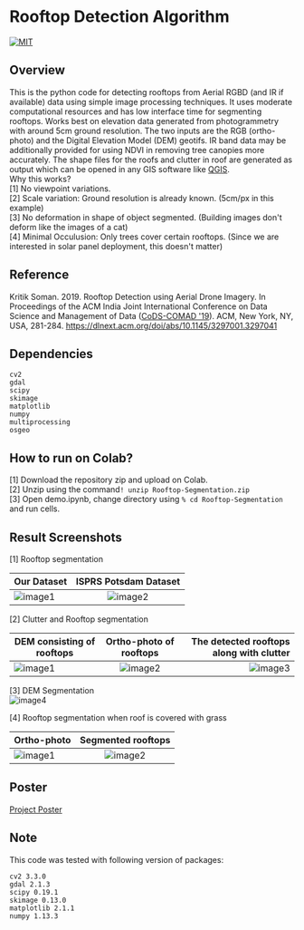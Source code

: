 # Rooftop Detection Algorithm

[![MIT](https://img.shields.io/badge/license-MIT-brightgreen.svg)](https://github.com/kritiksoman/Rooftop-Segmentation/blob/master/LICENSE)

## Overview
This is the python code for detecting rooftops from Aerial RGBD (and IR if available) data using simple image processing techniques. It uses moderate computational resources and has low interface time for segmenting rooftops. Works best on elevation data generated from photogrammetry with around 5cm ground resolution. The two inputs are the RGB (ortho-photo) and the Digital Elevation Model (DEM) geotifs. IR band data may be additionally provided for using NDVI in removing tree canopies more accurately. The shape files for the roofs and clutter in roof are generated as output which can be opened in any GIS software like [QGIS](https://qgis.org/en/site/).<br/>
Why this works?<br/>
[1] No viewpoint variations.<br/>
[2] Scale variation: Ground resolution is already known. (5cm/px in this example)<br/>
[3] No deformation in shape of object segmented. (Building images don't deform like the images of a cat)<br/>
[4] Minimal Occulusion: Only trees cover certain rooftops. (Since we are interested in solar panel deployment, this doesn't matter)<br/>


## Reference
Kritik Soman. 2019. Rooftop Detection using Aerial Drone Imagery. In Proceedings of the ACM India Joint International Conference on Data Science and Management of Data ([CoDS-COMAD '19](http://cods-comad.in/2019/index.html)). ACM, New York, NY, USA, 281-284.  https://dlnext.acm.org/doi/abs/10.1145/3297001.3297041

## Dependencies
```
cv2 
gdal
scipy
skimage
matplotlib
numpy
multiprocessing
osgeo
```
## How to run on Colab?
[1] Download the repository zip and upload on Colab.<br/>
[2] Unzip using the command```! unzip Rooftop-Segmentation.zip```<br/>
[3] Open demo.ipynb, change directory using ```% cd Rooftop-Segmentation``` and run cells.


## Result Screenshots
[1] Rooftop segmentation<br/>

| Our Dataset | ISPRS Potsdam Dataset|
| ------------- |:-------------:| 
|![image1](https://github.com/kritiksoman/Rooftop-Segmentation/blob/master/results/Rooftop_1.png)| ![image2](https://github.com/kritiksoman/Rooftop-Segmentation/blob/master/results/Rooftop_2.png) |

[2] Clutter and Rooftop segmentation<br/>

| DEM consisting of rooftops| Ortho-photo of rooftops| The detected rooftops along with clutter|
| ------------- |:-------------:| -----:|
|![image1](https://github.com/kritiksoman/Rooftop-Segmentation/blob/master/results/DEM.png)| ![image2](https://github.com/kritiksoman/Rooftop-Segmentation/blob/master/results/Ortho.png) | ![image3](https://github.com/kritiksoman/Rooftop-Segmentation/blob/master/results/Roof_n_clutter.png) |

[3] DEM Segmentation <br/>
![image4](https://github.com/kritiksoman/Rooftop-Segmentation/blob/master/results/segmentedDEM.png)

[4] Rooftop segmentation when roof is covered with grass <br/>

| Ortho-photo| Segmented rooftops|
| ------------- |:-------------:| 
|![image1](https://github.com/kritiksoman/Rooftop-Segmentation/blob/master/results/g1.png)| ![image2](https://github.com/kritiksoman/Rooftop-Segmentation/blob/master/results/g2.png) |

## Poster 
[Project Poster](https://github.com/kritiksoman/Aerial-Segmentation/blob/master/Poster.pdf "Project Poster PDF")

## Note
This code was tested with following version of packages:
```
cv2 3.3.0
gdal 2.1.3                    
scipy 0.19.1  
skimage 0.13.0  
matplotlib 2.1.1   
numpy 1.13.3 
```
